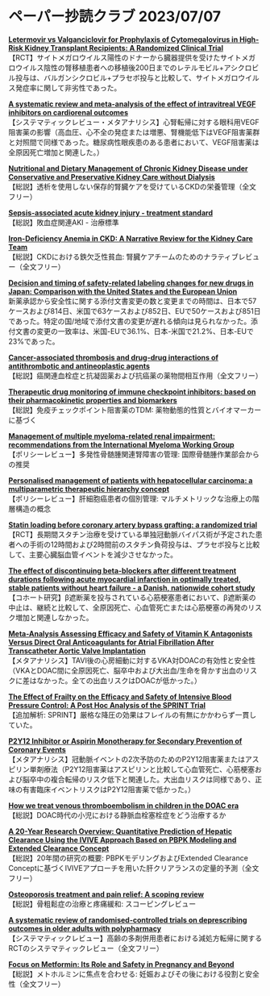 # ペーパー抄読クラブ 2023/07/07

[**Letermovir vs Valganciclovir for Prophylaxis of Cytomegalovirus in High-Risk Kidney Transplant Recipients: A Randomized Clinical Trial**](https://pubmed.ncbi.nlm.nih.gov/37279999/)  
【RCT】サイトメガロウイルス陽性のドナーから臓器提供を受けたサイトメガロウイルス陰性の腎移植患者への移植後200日までのレテルモビル+アシクロビル投与は、バルガンシクロビル+プラセボ投与と比較して、サイトメガロウイルス発症率に関して非劣性であった。

[**A systematic review and meta-analysis of the effect of intravitreal VEGF inhibitors on cardiorenal outcomes**](https://pubmed.ncbi.nlm.nih.gov/36318455/)  
【システマティックレビュー・メタアナリシス】心腎転帰に対する眼科用VEGF阻害薬の影響（高血圧、心不全の発症または増悪、腎機能低下はVEGF阻害薬群と対照間で同様であった。糖尿病性眼疾患のある患者において、VEGF阻害薬は全原因死亡増加と関連した。）

[**Nutritional and Dietary Management of Chronic Kidney Disease under Conservative and Preservative Kidney Care without Dialysis**](https://pubmed.ncbi.nlm.nih.gov/37394104/)  
【総説】透析を使用しない保存的腎臓ケアを受けているCKDの栄養管理（全文フリー）

[**Sepsis-associated acute kidney injury - treatment standard**](https://pubmed.ncbi.nlm.nih.gov/37401137/)  
【総説】敗血症関連AKI - 治療標準

[**Iron-Deficiency Anemia in CKD: A Narrative Review for the Kidney Care Team**](https://pubmed.ncbi.nlm.nih.gov/37415621/)  
【総説】CKDにおける鉄欠乏性貧血: 腎臓ケアチームのためのナラティブレビュー（全文フリー）

[**Decision and timing of safety-related labeling changes for new drugs in Japan: Comparison with the United States and the European Union**](https://pubmed.ncbi.nlm.nih.gov/37395168/)  
新薬承認から安全性に関する添付文書変更の数と変更までの時間は、日本で57ケースおよび814日、米国で63ケースおよび852日、EUで50ケースおよび851日であった。特定の国/地域で添付文書の変更が遅れる傾向は見られなかった。添付文書の変更の一致率は、米国-EUで36.1%、日本-米国で21.2%、日本-EUで23%であった。

[**Cancer-associated thrombosis and drug-drug interactions of antithrombotic and antineoplastic agents**](https://pubmed.ncbi.nlm.nih.gov/37401828/)  
【総説】癌関連血栓症と抗凝固薬および抗癌薬の薬物間相互作用（全文フリー）

[**Therapeutic drug monitoring of immune checkpoint inhibitors: based on their pharmacokinetic properties and biomarkers**](https://pubmed.ncbi.nlm.nih.gov/37410155/)  
【総説】免疫チェックポイント阻害薬のTDM: 薬物動態的性質とバイオマーカーに基づく

[**Management of multiple myeloma-related renal impairment: recommendations from the International Myeloma Working Group**](https://pubmed.ncbi.nlm.nih.gov/37414019/)  
【ポリシーレビュー】多発性骨髄腫関連腎障害の管理: 国際骨髄腫作業部会からの推奨

[**Personalised management of patients with hepatocellular carcinoma: a multiparametric therapeutic hierarchy concept**](https://pubmed.ncbi.nlm.nih.gov/37414020/)  
【ポリシーレビュー】肝細胞癌患者の個別管理: マルチメトリックな治療上の階層構造の概念

[**Statin loading before coronary artery bypass grafting: a randomized trial**](https://pubmed.ncbi.nlm.nih.gov/37086268/)  
【RCT】長期間スタチン治療を受けている単独冠動脈バイパス術が予定された患者への手術の12時間および2時間前のスタチン負荷投与は、プラセボ投与と比較して、主要心臓脳血管イベントを減少させなかった。

[**The effect of discontinuing beta-blockers after different treatment durations following acute myocardial infarction in optimally treated, stable patients without heart failure - a Danish, nationwide cohort study**](https://pubmed.ncbi.nlm.nih.gov/37391361/)  
【コホート研究】β遮断薬を投与されている心筋梗塞患者において、β遮断薬の中止は、継続と比較して、全原因死亡、心血管死亡または心筋梗塞の再発のリスク増加と関連しなかった。

[**Meta-Analysis Assessing Efficacy and Safety of Vitamin K Antagonists Versus Direct Oral Anticoagulants for Atrial Fibrillation After Transcatheter Aortic Valve Implantation**](https://pubmed.ncbi.nlm.nih.gov/37393728/)  
【メタアナリシス】TAVI後の心房細動に対するVKA対DOACの有効性と安全性（VKAとDOAC間に全原因死亡、脳卒中および大出血/生命を脅かす出血のリスクに差はなかった。全ての出血リスクはDOACが低かった。）

[**The Effect of Frailty on the Efficacy and Safety of Intensive Blood Pressure Control: A Post Hoc Analysis of the SPRINT Trial**](https://pubmed.ncbi.nlm.nih.gov/37401465/)  
【追加解析: SPRINT】厳格な降圧の効果はフレイルの有無にかかわらず一貫していた。

[**P2Y12 Inhibitor or Aspirin Monotherapy for Secondary Prevention of Coronary Events**](https://pubmed.ncbi.nlm.nih.gov/37407118/)  
【メタアナリシス】冠動脈イベントの2次予防のためのP2Y12阻害薬またはアスピリン単剤療法（P2Y12阻害薬はアスピリンと比較して心血管死亡、心筋梗塞および脳卒中の複合転帰のリスク低下と関連した。大出血リスクは同様であり、正味の有害臨床イベントリスクはP2Y12阻害薬で低かった。）

[**How we treat venous thromboembolism in children in the DOAC era**](https://pubmed.ncbi.nlm.nih.gov/37390311/)  
【総説】DOAC時代の小児における静脈血栓塞栓症をどう治療するか

[**A 20-Year Research Overview: Quantitative Prediction of Hepatic Clearance Using the IVIVE Approach Based on PBPK Modeling and Extended Clearance Concept**](https://pubmed.ncbi.nlm.nih.gov/37407092/)  
【総説】20年間の研究の概要: PBPKモデリングおよびExtended Clearance Conceptに基づくIVIVEアプローチを用いた肝クリアランスの定量的予測（全文フリー）

[**Osteoporosis treatment and pain relief: A scoping review**](https://pubmed.ncbi.nlm.nih.gov/37403555/)  
【総説】骨粗鬆症の治療と疼痛緩和: スコーピングレビュー

[**A systematic review of randomised-controlled trials on deprescribing outcomes in older adults with polypharmacy**](https://pubmed.ncbi.nlm.nih.gov/37155330/)  
【システマティックレビュー】高齢の多剤併用患者における減処方転帰に関するRCTのシステマティックレビュー（全文フリー）

[**Focus on Metformin: Its Role and Safety in Pregnancy and Beyond**](https://pubmed.ncbi.nlm.nih.gov/37354354/)  
【総説】メトホルミンに焦点を合わせる: 妊娠およびその後における役割と安全性（全文フリー）